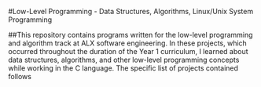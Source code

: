 #Low-Level Programming - Data Structures, Algorithms, Linux/Unix System Programming


##This repository contains programs written for the low-level programming and algorithm track at ALX software engineering. In these projects, which occurred throughout the duration of the Year 1 curriculum, I learned about data structures, algorithms, and other low-level programming concepts while working in the C language. The specific list of projects contained follows
